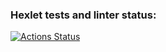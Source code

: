 ### Hexlet tests and linter status:
[![Actions Status](https://github.com/9lceHb/php-project-45/workflows/hexlet-check/badge.svg)](https://github.com/9lceHb/php-project-45/actions)